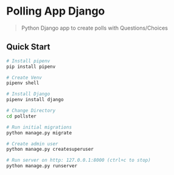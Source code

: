 # Polling App Django

> Python Django app to create polls with Questions/Choices

## Quick Start

```bash
# Install pipenv
pip install pipenv
```
```bash
# Create Venv
pipenv shell
```
```bash
# Install Django
pipenv install django
```
```bash
# Change Directory
cd pollster
```
```bash
# Run initial migrations
python manage.py migrate
```
```bash
# Create admin user
python manage.py createsuperuser
```
```bash
# Run server on http: 127.0.0.1:8000 (ctrl+c to stop)
python manage.py runserver
```
